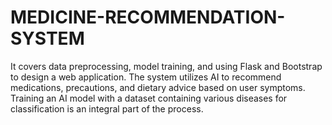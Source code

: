 # MEDICINE-RECOMMENDATION-SYSTEM
It covers data preprocessing, model training, and using Flask and Bootstrap to design a web application. The system utilizes AI to recommend medications, precautions, and dietary advice based on user symptoms. Training an AI model with a dataset containing various diseases for classification is an integral part of the process.
